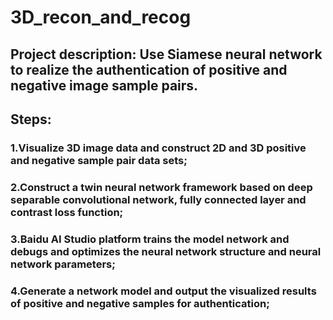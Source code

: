 # 3D_recon_and_recog
## Project description: Use Siamese neural network to realize the authentication of positive and negative image sample pairs.
## Steps:
  ### 1.Visualize 3D image data and construct 2D and 3D positive and negative sample pair data sets;
  ### 2.Construct a twin neural network framework based on deep separable convolutional network, fully connected layer and contrast loss function;
  ### 3.Baidu AI Studio platform trains the model network and debugs and optimizes the neural network structure and neural network parameters;
  ### 4.Generate a network model and output the visualized results of positive and negative samples for authentication;
